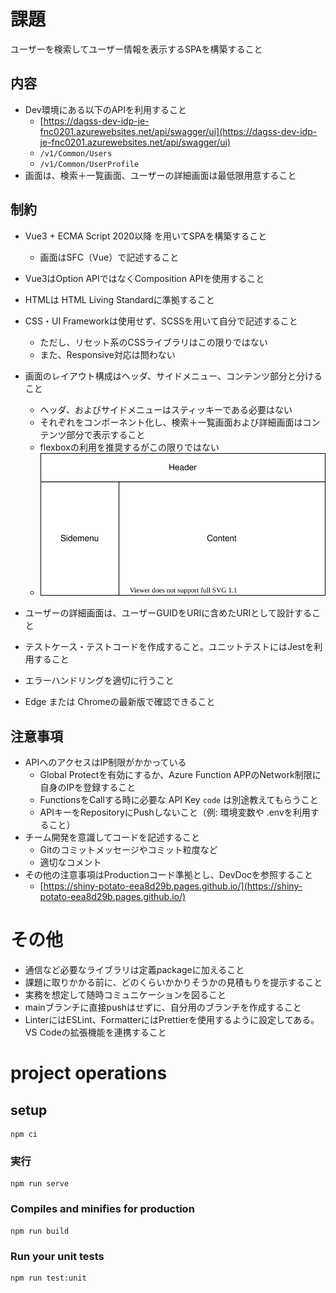 # 課題

ユーザーを検索してユーザー情報を表示するSPAを構築すること

## 内容

- Dev環境にある以下のAPIを利用すること
    - [https://dagss-dev-idp-je-fnc0201.azurewebsites.net/api/swagger/ui](https://dagss-dev-idp-je-fnc0201.azurewebsites.net/api/swagger/ui)
    - `/v1/Common/Users`
    - `/v1/Common/UserProfile`
- 画面は、検索＋一覧画面、ユーザーの詳細画面は最低限用意すること

## 制約

- Vue3 + ECMA Script 2020以降 を用いてSPAを構築すること
    - 画面はSFC（Vue）で記述すること
- Vue3はOption APIではなくComposition APIを使用すること
- HTMLは HTML Living Standardに準拠すること
- CSS・UI Frameworkは使用せず、SCSSを用いて自分で記述すること
    - ただし、リセット系のCSSライブラリはこの限りではない
    - また、Responsive対応は問わない
- 画面のレイアウト構成はヘッダ、サイドメニュー、コンテンツ部分と分けること
    - ヘッダ、およびサイドメニューはスティッキーである必要はない
    - それぞれをコンポーネント化し、検索＋一覧画面および詳細画面はコンテンツ部分で表示すること
    - flexboxの利用を推奨するがこの限りではない
    - ![](./docs/layout.svg)
        
- ユーザーの詳細画面は、ユーザーGUIDをURIに含めたURIとして設計すること
- テストケース・テストコードを作成すること。ユニットテストにはJestを利用すること
- エラーハンドリングを適切に行うこと
- Edge または Chromeの最新版で確認できること

## 注意事項

- APIへのアクセスはIP制限がかかっている
    - Global Protectを有効にするか、Azure Function APPのNetwork制限に自身のIPを登録すること
    - FunctionsをCallする時に必要な API Key `code` は別途教えてもらうこと
    - APIキーをRepositoryにPushしないこと（例: 環境変数や .envを利用すること）
- チーム開発を意識してコードを記述すること
    - Gitのコミットメッセージやコミット粒度など
    - 適切なコメント
- その他の注意事項はProductionコード準拠とし、DevDocを参照すること
    - [https://shiny-potato-eea8d29b.pages.github.io/](https://shiny-potato-eea8d29b.pages.github.io/)

# その他

- 通信など必要なライブラリは定義packageに加えること
- 課題に取りかかる前に、どのくらいかかりそうかの見積もりを提示すること
- 実務を想定して随時コミュニケーションを図ること
- mainブランチに直接pushはせずに、自分用のブランチを作成すること
- LinterにはESLint、FormatterにはPrettierを使用するように設定してある。VS Codeの拡張機能を連携すること

# project operations
## setup
```
npm ci
```

### 実行
```
npm run serve
```

### Compiles and minifies for production
```
npm run build
```

### Run your unit tests
```
npm run test:unit
```
